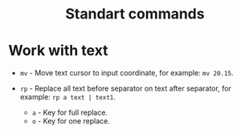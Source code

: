 <h1 align="center">Standart commands</h1>

# Work with text

* `mv` - Move text cursor to input coordinate, for example: `mv 20.15`.

* `rp` - Replace all text before separator on text after separator, for example: `rp a text | text1`.
    * `a` - Key for full replace.
    * `o` - Key for one replace.